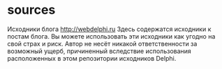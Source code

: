 # sources
Исходники блога http://webdelphi.ru
Здесь содержатся исходники к постам блога. Вы можете использовать эти исходники как угодно на свой страх и риск. Автор не несёт никакой ответственности за возможный ущерб, причиненный вследствие использования расположенных в этом репозитории исходников Delphi. 
